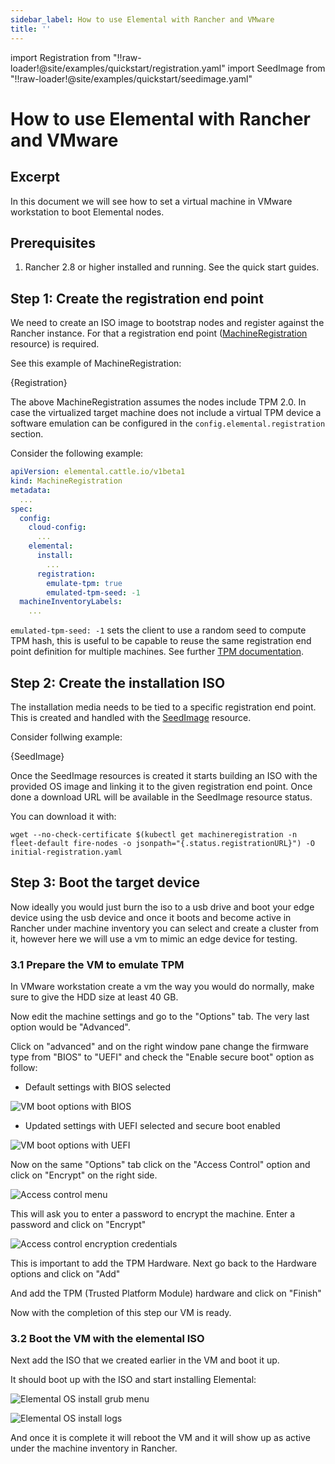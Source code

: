 ```yaml
---
sidebar_label: How to use Elemental with Rancher and VMware
title: ''
---
```


<head>
  <link rel="canonical" href="https://elemental.docs.rancher.com/rancher-vmware"/>
</head>

import Registration from "!!raw-loader!@site/examples/quickstart/registration.yaml"
import SeedImage from "!!raw-loader!@site/examples/quickstart/seedimage.yaml"

# How to use Elemental with Rancher and VMware

## Excerpt

In this document we will see how to set a virtual machine in VMware workstation to boot Elemental nodes.

## Prerequisites

1. Rancher 2.8 or higher installed and running. See the quick start guides.

## Step 1: Create the registration end point

We need to create an ISO image to bootstrap nodes and register against the Rancher instance. For that
a registration end point ([MachineRegistration](machineregistration-reference.md) resource) is required.

See this example of MachineRegistration:

<CodeBlock language="yaml" title="registration.yaml" showLineNumbers>{Registration}</CodeBlock>

The above MachineRegistration assumes the nodes include TPM 2.0. In case the virtualized target machine does
not include a virtual TPM device a software emulation can be configured in the
`config.elemental.registration` section.

Consider the following example:

```yaml showLineNumbers
apiVersion: elemental.cattle.io/v1beta1
kind: MachineRegistration
metadata:
  ...
spec:
  config:
    cloud-config:
      ...
    elemental:
      install:
        ...
      registration:
        emulate-tpm: true
        emulated-tpm-seed: -1
  machineInventoryLabels:
    ...
```

`emulated-tpm-seed: -1` sets the client to use a random seed to compute TPM hash, this is useful to be capable
to reuse the same registration end point definition for multiple machines. See further [TPM documentation](tpm.md).

## Step 2: Create the installation ISO

The installation media needs to be tied to a specific registration end point. This is created and handled
with the [SeedImage](seedimage-reference.md) resource.

Consider follwing example:

<CodeBlock language="yaml" title="seedimage.yaml" showLineNumbers>{SeedImage}</CodeBlock>

Once the SeedImage resources is created it starts building an ISO with the provided OS image and linking it to
the given registration end point. Once done a download URL will be available in the SeedImage resource status.

You can download it with:

```shell
wget --no-check-certificate $(kubectl get machineregistration -n fleet-default fire-nodes -o jsonpath="{.status.registrationURL}") -O initial-registration.yaml
```

## Step 3: Boot the target device

Now ideally you would just burn the iso to a usb drive and boot your edge device using the usb device and once it boots and become active in Rancher under machine inventory you can select and create a cluster from it, however here we will use a vm to mimic an edge device for testing.

### 3.1 Prepare the VM to emulate TPM

In VMware workstation create a vm the way you would do normally, make sure to give the HDD size at least 40 GB.

Now edit the machine settings and go to the "Options" tab. The very last option would be "Advanced".

Click on "advanced" and on the right window pane change the firmware type from "BIOS" to "UEFI" and check the "Enable secure boot" option as follow:

* Default settings with BIOS selected

![VM boot options with BIOS](images/rancher-vmware-vm-boot-bios.png)

* Updated settings with UEFI selected and secure boot enabled

![VM boot options with UEFI](images/rancher-vmware-vm-boot-uefi.png)

Now on the same "Options" tab click on the "Access Control" option and click on "Encrypt" on the right side.

![Access control menu](images/rancher-vmware-access-control-menu.png)

This will ask you to enter a password to encrypt the machine. Enter a password and click on "Encrypt"

![Access control encryption credentials](images/rancher-vmware-access-control-encrypt.png)  

This is important to add the TPM Hardware. Next go back to the Hardware options and click on "Add"

And add the TPM (Trusted Platform Module) hardware and click on "Finish"

Now with the completion of this step our VM is ready.

### 3.2 Boot the VM with the elemental ISO

Next add the ISO that we created earlier in the VM and boot it up.

It should boot up with the ISO and start installing Elemental:

![Elemental OS install grub menu](images/rancher-vmware-elemental-install-grub.png)

![Elemental OS install logs](images/rancher-vmware-elemental-install-logs.png)

And once it is complete it will reboot the VM and it will show up as active under the machine inventory in Rancher.


